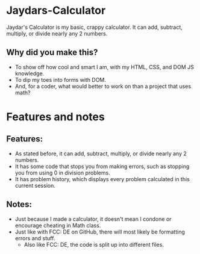 # Jaydars-Calculator
Jaydar's Calculator is my basic, crappy calculator. It can add, subtract, multiply, or divide nearly any 2 numbers.

## Why did you make this?

- To show off how cool and smart I am, with my HTML, CSS, and DOM JS knowledge.
- To dip my toes into forms with DOM.
- And, for a coder, what would better to work on than a project that uses math?

# Features and notes

## Features:
- As stated before, it can add, subtract, multiply, or divide nearly any 2 numbers.
- It has some code that stops you from making errors, such as stopping you from using 0 in division problems.
- It has problem history, which displays every problem calculated in this current session.

## Notes:
- Just because I made a calculator, it doesn't mean I condone or encourage cheating in Math class.
- Just like with FCC: DE on GitHub, there will most likely be formatting errors and stuff.
  - Also like FCC: DE, the code is split up into different files.
